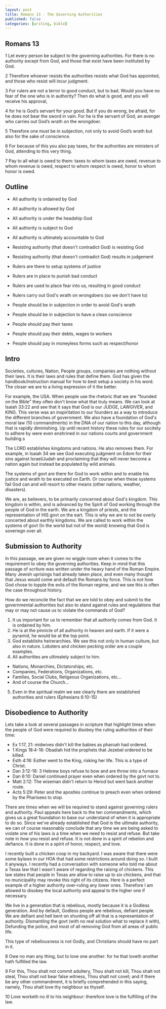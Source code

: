 ```yaml
---
layout: post
title: Romans 13 - The Governing Authorities
published: false
categories: [writing, bible]
---
```


## Romans 13

1 Let every person be subject to the governing authorities. For there is no
authority except from God, and those that exist have been instituted by God.

2 Therefore whoever resists the authorities resists what God has appointed,
and those who resist will incur judgment.

3 For rulers are not a terror to good conduct, but to bad. Would you have no fear
of the one who is in authority? Then do what is good, and you will receive his
approval,

4 for he is God’s servant for your good. But if you do wrong, be afraid, for he
does not bear the sword in vain. For he is the servant of God, an avenger who
carries out God’s wrath on the wrongdoer.

5 Therefore one must be in subjection, not only to avoid God’s wrath but also
for the sake of conscience.

6 For because of this you also pay taxes, for the authorities are ministers of
God, attending to this very thing.

7 Pay to all what is owed to them: taxes to whom taxes are owed, revenue to whom
revenue is owed, respect to whom respect is owed, honor to whom honor is owed.


## Outline

- All authority is ordained by God
- All authority is allowed by God
- All authority is under the headship God
- All authority is subject to God
- All authority is ultimately accountable to God

- Resisting authority (that doesn't contradict God) is resisting God
- Resisting authority (that doesn't contradict God) results in judgement

- Rulers are there to setup systems of justice
- Rulers are in place to punish bad conduct
- Rulers are used to place fear into us, resulting in good conduct
- Rulers carry out God's wrath on wrongdoers (so we don't have to)

- People should be in subjection in order to avoid God's wrath
- People should be in subjection to have a clean conscience
- People should pay their taxes
- People should pay their debts, wages to workers
- People should pay in moneyless forms such as respect/honor

## Intro

Societies, cultures, Nation, People groups, companies are nothing without their
laws. It is their laws and rules that define them.  God has given the
handbook/instruction manual for how to best setup a society in
his word. The closer we are to a living expression of it the better.

For example, the USA.  When people use the rhetoric that we are "founded on the
Bible" they often don't know what that truly means.  We can look at Isaiah 33:22
and see that it says that God is our JUDGE, LAWGIVER, and KING.  This verse was
an inspiritation to our founders as a way to introduce the different branches of
government.  We also have a foundation of God's moral law (10 commandments) in
the DNA of our nation to this day, although that is rapidly diminishing.  Up
until recent history these rules for our socitety to adhere by were even
enshrined in our nations courts and government building.s

The LORD establishes kingdoms and nations.  He also removes them.  For example,
in Isaiah 34 we see God executing judgment on Edom for their sins against
Israel/Judah and proclaiming that they will never become a nation again but
instead be populated by wild animals.

The systems of govt are there for God to work within and to enable his justice
and wrath to be executed on Earth.  Or course when these systems fail God can
and will resort to other means (other nations, weather, disasters).

We are, as believers, to be primarily concerned about God's kingdom.  This
kingdom is within, and is advanced by the Spirit of God working through the
people of God in the earth.  We are a kingdom of priests, and the representation
of HIS govt on the eart.  This is why we are to not be overly concerted about
earthly kingdoms. We are called to work within the systems of govt (In the world
but not of the world) knowing that God is soveriegn over all.

## Submission to Authority

In this passage, we are given no wiggle room when it comes to the requirement to obey the governing
authorities.  Keep in mind that this passage of scriture was written under the
heavy hand of the Roman Empire.  Many Jewish uprisings had already taken place,  and even many
thought that Jesus would come and default the Romans by force. This is not how
God chose to topple the evils of the Roman regime, and we see this is often the
case throughout history.

How do we reconcile the fact that we are told to obey and submit to the
governmental authorities but also to stand against rules and regulations that
may or may not cause us to violate the commands of God?

1. It us important for us to remember that all authority comes from God. It is ordained by him.
2. He is at the pinnicle of all authority in heaven and earth. If it were a pyramid, he would be at the top point.
3. God establishs heirerarchies.  We see this not only in human culture, but also in nature.  Lobsters and chicken pecking order are a couple examples.
4. All authorities are ultimately subject to him.
  - Nations, Monarchies, Dictatorships, etc.
  - Companies, Federations, Organizations, etc.
  - Families, Social Clubs, Religeous Organizations, etc...
  - And of course the Church...
5. Even in the spiritual realm we see clearly there are established authorities
   and rulers (Ephesians 6:10-15)


## Disobedience to Authority

Lets take a look at several passages in scripture that highlight times when the
people of God were required to disobey the ruling authorities of their time:

- Ex 1:17, 21: midwives didn't kill the babies as pharoah had ordered.
- 1 Kings 18:4-16: Obadiah hid the prophets that Jezebel ordered to be killed.
- Esth 4:16: Esther went to the King, risking her life.  This is a type of
  Christ.
- Dan 3:12-18: 3 Hebrew boys refuse to bow and are throw into a furnace
- Dan 6:10: Daniel continued prayer even when ordered by the govt not to.
- Matt 2:12: The wiseman didn't return to Herod but went back another route.
- Acts 5:29: Peter and the apostles continue to preach even when ordered by the
  Pharisees to stop.

There are times when we will be required to stand against governing rulers and
authority.  Paul appeals here back to the ten commandments, which gives us a
great foundation to base our understand of when it is appropriate to do so.
Since we've already established that God is the ultimate authority, we can of
course reasonably conclude that any time we are being asked to violate one of
his laws is a time when we need to resist and refuse.  But take note in _how_
you resist and refuse.  It is not done in a spirit of rebelion and defiance.  It
is done in a spirit of honor, respect, and love.

I recently built a chicken coop in my backyard.  I was aware that there were
some bylaws in our HOA that had some restrictions around doing so. I built it
anyways.  I recently had a conversation with someone who told me about a Texas
law that I wasn't aware of regarding the raising of chickens.  This law states
that people in Texas are allow to raise up to six chickens, and that no
municipality may revoke this right of its citizens.  Here is a perfect example
of a higher authority over-ruling any lower ones.  Therefore I am allowed to
disobey the local authority and appeal to the higher one if necessary.

We live in a generation that is rebelious, mostly because it is a Godless
generation.  And by default, Godless people are rebelious, defiant people.  We
are defiant and hell bent on shunting off all that is a representation of
authority.  Dismantling the govt (with no real solution what to replace it
with), Defunding the police, and most of all removing God from all areas of
public life.

This type of rebeliousness is not Godly, and Christians should have no part in
it.


8 Owe no man any thing, but to love one another: for he that loveth another hath
fulfilled the law.

9 For this, Thou shalt not commit adultery, Thou shalt not kill, Thou shalt not
steal, Thou shalt not bear false witness, Thou shalt not covet; and if there be
any other commandment, it is briefly comprehended in this saying, namely, Thou
shalt love thy neighbour as thyself.

10 Love worketh no ill to his neighbour: therefore love is the fulfilling of the
law.

